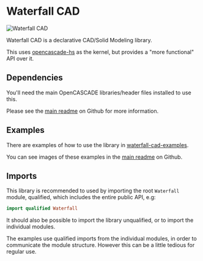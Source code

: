 # Waterfall CAD 

![Waterfall CAD](https://raw.githubusercontent.com/joe-warren/opencascade-hs/main/images/logo/waterfall-cad-logo-name.svg)

Waterfall CAD is a declarative CAD/Solid Modeling library.

This uses [opencascade-hs](https://hackage.haskell.org/package/opencascade-hs) as the kernel, but provides a "more functional" API over it.

## Dependencies 

You'll need the main OpenCASCADE libraries/header files installed to use this.

Please see the [main readme](https://github.com/joe-warren/opencascade-hs/#installing-dependencies) on Github for more information.

## Examples

There are examples of how to use the library in [waterfall-cad-examples](https://hackage.haskell.org/package/waterfall-cad-examples).

You can see images of these examples in the [main readme](https://github.com/joe-warren/opencascade-hs/#examples) on Github.

## Imports 

This library is recommended to used by importing the root `Waterfall` module, qualified, which includes the entire public API, e.g:

```haskell
import qualified Waterfall
```

It should also be possible to import the library unqualified, or to import the individual modules.

The examples use qualified imports from the individual modules, in order to communicate the module structure.
However this can be a little tedious for regular use. 
